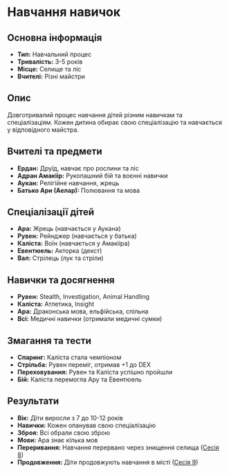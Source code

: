 # Навчання навичок

## Основна інформація
- **Тип:** Навчальний процес
- **Тривалість:** 3-5 років
- **Місце:** Селище та ліс
- **Вчителі:** Різні майстри

## Опис
Довготривалий процес навчання дітей різним навичкам та спеціалізаціям. Кожен дитина обирає свою спеціалізацію та навчається у відповідного майстра.

## Вчителі та предмети
- **Ердан:** Друїд, навчає про рослини та ліс
- **Адран Амакіір:** Рукопашний бій та воєнні навички
- **Аукан:** Релігійне навчання, жрець
- **Батько Ари (Аелар):** Полювання та мова

## Спеціалізації дітей
- **Ара:** Жрець (навчається у Аукана)
- **Рувен:** Рейнджер (навчається у батька)
- **Каліста:** Воїн (навчається у Амакііра)
- **Евентюель:** Акторка (декст)
- **Вал:** Стрілець (лук та стріли)

## Навички та досягнення
- **Рувен:** Stealth, Investigation, Animal Handling
- **Каліста:** Атлетика, Insight
- **Ара:** Драконська мова, ельфійська, спільна
- **Всі:** Медичні навички (отримали медичні сумки)

## Змагання та тести
- **Спаринг:** Каліста стала чемпіоном
- **Стрільба:** Рувен переміг, отримав +1 до DEX
- **Переховування:** Рувен та Каліста успішно пройшли
- **Бій:** Каліста перемогла Ару та Евентюель

## Результати
- **Вік:** Діти виросли з 7 до 10-12 років
- **Навички:** Кожен опанував свою спеціалізацію
- **Зброя:** Всі обрали свою зброю
- **Мови:** Ара знає кілька мов
- **Переривання:** Навчання перервано через знищення селища ([Сесія 8](Notes/Сесія_8.md))
- **Продовження:** Діти продовжують навчання в місті ([Сесія 9](Notes/Сесія_9.md))
